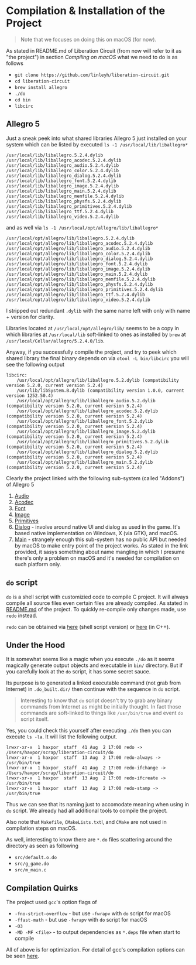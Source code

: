 # Compilation & Installation of the Project

> Note that we focuses on doing this on macOS (for now).

As stated in README.md of Liberation Circuit (from now will refer to it as "the project") in section _Compiling on macOS_ what we need to do is as follows

* `git clone https://github.com/linleyh/liberation-circuit.git`
* `cd liberation-circuit`
* `brew install allegro`
* `./do`
* `cd bin`
* `libcirc`

## Allegro 5

Just a sneak peek into what shared libraries Allegro 5 just installed on your system which can be listed by executed `ls -1 /usr/local/lib/liballegro*`

```
/usr/local/lib/liballegro.5.2.4.dylib
/usr/local/lib/liballegro_acodec.5.2.4.dylib
/usr/local/lib/liballegro_audio.5.2.4.dylib
/usr/local/lib/liballegro_color.5.2.4.dylib
/usr/local/lib/liballegro_dialog.5.2.4.dylib
/usr/local/lib/liballegro_font.5.2.4.dylib
/usr/local/lib/liballegro_image.5.2.4.dylib
/usr/local/lib/liballegro_main.5.2.4.dylib
/usr/local/lib/liballegro_memfile.5.2.4.dylib
/usr/local/lib/liballegro_physfs.5.2.4.dylib
/usr/local/lib/liballegro_primitives.5.2.4.dylib
/usr/local/lib/liballegro_ttf.5.2.4.dylib
/usr/local/lib/liballegro_video.5.2.4.dylib
```

and as well via `ls -1 /usr/local/opt/allegro/lib/liballegro*`

```
/usr/local/opt/allegro/lib/liballegro.5.2.4.dylib
/usr/local/opt/allegro/lib/liballegro_acodec.5.2.4.dylib
/usr/local/opt/allegro/lib/liballegro_audio.5.2.4.dylib
/usr/local/opt/allegro/lib/liballegro_color.5.2.4.dylib
/usr/local/opt/allegro/lib/liballegro_dialog.5.2.4.dylib
/usr/local/opt/allegro/lib/liballegro_font.5.2.4.dylib
/usr/local/opt/allegro/lib/liballegro_image.5.2.4.dylib
/usr/local/opt/allegro/lib/liballegro_main.5.2.4.dylib
/usr/local/opt/allegro/lib/liballegro_memfile.5.2.4.dylib
/usr/local/opt/allegro/lib/liballegro_physfs.5.2.4.dylib
/usr/local/opt/allegro/lib/liballegro_primitives.5.2.4.dylib
/usr/local/opt/allegro/lib/liballegro_ttf.5.2.4.dylib
/usr/local/opt/allegro/lib/liballegro_video.5.2.4.dylib
```

I stripped out redundant `.dylib` with the same name left with only with name + version for clarity.

Libraries located at `/usr/local/opt/allegro/lib/` seems to be a copy in which libraries at `/usr/local/lib` soft-linked to ones as installed by `brew` at `/usr/local/Cellar/allegro/5.2.4.0/lib`.

Anyway, if you successfully compile the project, and try to peek which shared library the final binary depends on via `otool -L bin/libcirc` you will see the following output

```
libcirc:
	/usr/local/opt/allegro/lib/liballegro.5.2.dylib (compatibility version 5.2.0, current version 5.2.4)
	/usr/lib/libSystem.B.dylib (compatibility version 1.0.0, current version 1252.50.4)
	/usr/local/opt/allegro/lib/liballegro_audio.5.2.dylib (compatibility version 5.2.0, current version 5.2.4)
	/usr/local/opt/allegro/lib/liballegro_acodec.5.2.dylib (compatibility version 5.2.0, current version 5.2.4)
	/usr/local/opt/allegro/lib/liballegro_font.5.2.dylib (compatibility version 5.2.0, current version 5.2.4)
	/usr/local/opt/allegro/lib/liballegro_image.5.2.dylib (compatibility version 5.2.0, current version 5.2.4)
	/usr/local/opt/allegro/lib/liballegro_primitives.5.2.dylib (compatibility version 5.2.0, current version 5.2.4)
	/usr/local/opt/allegro/lib/liballegro_dialog.5.2.dylib (compatibility version 5.2.0, current version 5.2.4)
	/usr/local/opt/allegro/lib/liballegro_main.5.2.dylib (compatibility version 5.2.0, current version 5.2.4)
```

Clearly the project linked with the following sub-system (called "Addons") of Allegro 5

1. [Audio](https://liballeg.org/a5docs/trunk/audio.html)
2. [Acodec](https://liballeg.org/a5docs/trunk/acodec.html)
3. [Font](https://liballeg.org/a5docs/trunk/font.html)
4. [Image](https://liballeg.org/a5docs/trunk/image.html)
5. [Primitives](https://liballeg.org/a5docs/trunk/primitives.html)
6. [Dialog](https://liballeg.org/a5docs/trunk/native_dialog.html) - involve around native UI and dialog as used in the game. It's based native implementation on Windows, X (via GTK), and macOS.
7. [Main](https://liballeg.org/a5docs/trunk/main.html) - strangely enough this sub-system has no public API but needed by macOS to make entry point of the project works. As stated in the link provided, it sasys something about name mangling in which I presume there's only a problem on macOS and it's needed for compilation on such platform only.

## `do` script

`do` is a shell script with customizied code to compile C project. It will always compile all source files even certain files are already compiled. As stated in [README.md](https://github.com/linleyh/liberation-circuit) of the project. To quickly re-compile only changes made, use `redo` instead.

`redo` can be obtained via [here](http://news.dieweltistgarnichtso.net/bin/redo-sh.html) (shell script version) or [here](http://jdebp.eu./Softwares/redo/) (in C++).

## Under the Hood

It is somewhat seems like a magic when you execute `./do` as it seems magically generate output objects and executable in `bin/` directory. But if you carefully look at the `do` script, it has some secret sauce.

Its purpose is to generated a linked executable command (not grab from Internet) in `.do_built.dir/` then continue with the sequence in `do` script.

> Interesting to know that `do` script doesn't try to grab any binary commands from Internet as might be initially thought. In fact those commands are soft-linked to things like `/usr/bin/true` and event `do` script itself.

Yes, you could check this yourself after executing `./do` then you can execute `ls -la`. It will list the following output.

```
lrwxr-xr-x  1 haxpor  staff  41 Aug  2 17:00 redo -> /Users/haxpor/scrap/liberation-circuit/do
lrwxr-xr-x  1 haxpor  staff  13 Aug  2 17:00 redo-always -> /usr/bin/true
lrwxr-xr-x  1 haxpor  staff  41 Aug  2 17:00 redo-ifchange -> /Users/haxpor/scrap/liberation-circuit/do
lrwxr-xr-x  1 haxpor  staff  13 Aug  2 17:00 redo-ifcreate -> /usr/bin/true
lrwxr-xr-x  1 haxpor  staff  13 Aug  2 17:00 redo-stamp -> /usr/bin/true
```

Thus we can see that its naming just to accomodate meaning when using in `do` script. We already had all additional tools to compile the project.

Also note that `Makefile`, `CMakeLists.txt`l, and `CMake` are not used in compilation steps on macOS.

As well, interesting to know there are `*.do` files scattering around the directory as seen as following

* `src/default.o.do`
* `src/g_game.do`
* `src/m_main.c`

## Compilation Quirks

The project used `gcc`'s option flags of

* `-fno-strict-overflow` - but use `-fwrapv` with `do` script for macOS
* `-ffast-math` - but use `-fwrapv` with `do` script for macOS
* `-O3`
* `-MD -MF <file>` - to output dependencies as `*.deps` file when start to compile

All of above is for optimization. For detail of gcc's compilation options can be seen [here](https://gcc.gnu.org/onlinedocs/gcc/Optimize-Options.html).
